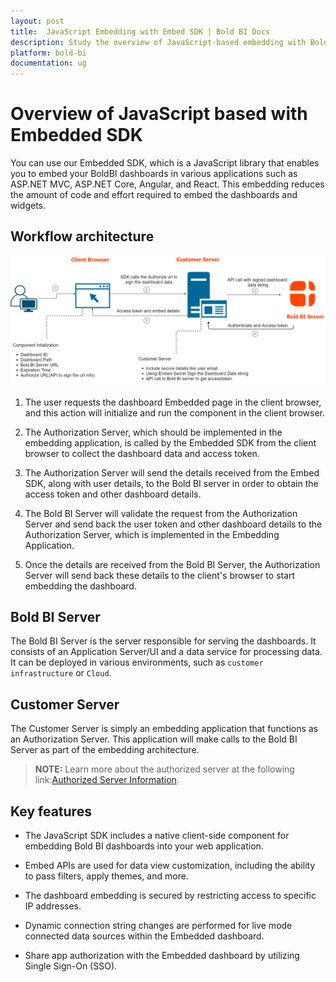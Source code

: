 ```yaml
---
layout: post
title:  JavaScript Embedding with Embed SDK | Bold BI Docs
description: Study the overview of JavaScript-based embedding with Bold BI Embedded SDK. This embedding reduces the amount of code and effort needed to embed the dashboards.
platform: bold-bi
documentation: ug
---
```


# Overview of JavaScript based with Embedded SDK

You can use our Embedded SDK, which is a JavaScript library that enables you to embed your BoldBI dashboards in various applications such as ASP.NET MVC, ASP.NET Core, Angular, and React. This embedding reduces the amount of code and effort required to embed the dashboards and widgets.

## Workflow architecture
![JavaScriptBased](/static/assets/javascript/images/javascript-based.png)

1. The user requests the dashboard Embedded page in the client browser, and this action will initialize and run the component in the client browser.

2. The Authorization Server, which should be implemented in the embedding application, is called by the Embedded SDK from the client browser to collect the dashboard data and access token.

3. The Authorization Server will send the details received from the Embed SDK, along with user details, to the Bold BI server in order to obtain the access token and other dashboard details.

4. The Bold BI Server will validate the request from the Authorization Server and send back the user token and other dashboard details to the Authorization Server, which is implemented in the Embedding Application.

5. Once the details are received from the Bold BI Server, the Authorization Server will send back these details to the client's browser to start embedding the dashboard.

## Bold BI Server
The Bold BI Server is the server responsible for serving the dashboards. It consists of an Application Server/UI and a data service for processing data. It can be deployed in various environments, such as `customer infrastructure` or `Cloud`. 

## Customer Server
The Customer Server is simply an embedding application that functions as an Authorization Server. This application will make calls to the Bold BI Server as part of the embedding architecture.

> **NOTE:** Learn more about the authorized server at the following link:[Authorized Server Information](/security-configuration/authorize-server/).

## Key features  

* The JavaScript SDK includes a native client-side component for embedding Bold BI dashboards into your web application.

* Embed APIs are used for data view customization, including the ability to pass filters, apply themes, and more.

* The dashboard embedding is secured by restricting access to specific IP addresses.

* Dynamic connection string changes are performed for live mode connected data sources within the Embedded dashboard.

* Share app authorization with the Embedded dashboard by utilizing Single Sign-On (SSO).

